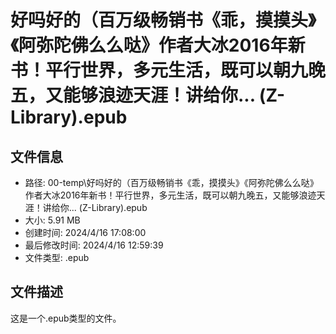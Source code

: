 ﻿# 好吗好的（百万级畅销书《乖，摸摸头》《阿弥陀佛么么哒》作者大冰2016年新书！平行世界，多元生活，既可以朝九晚五，又能够浪迹天涯！讲给你... (Z-Library).epub

## 文件信息
- 路径: 00-temp\好吗好的（百万级畅销书《乖，摸摸头》《阿弥陀佛么么哒》作者大冰2016年新书！平行世界，多元生活，既可以朝九晚五，又能够浪迹天涯！讲给你... (Z-Library).epub
- 大小: 5.91 MB
- 创建时间: 2024/4/16 17:08:00
- 最后修改时间: 2024/4/16 12:59:39
- 文件类型: .epub

## 文件描述
这是一个.epub类型的文件。

